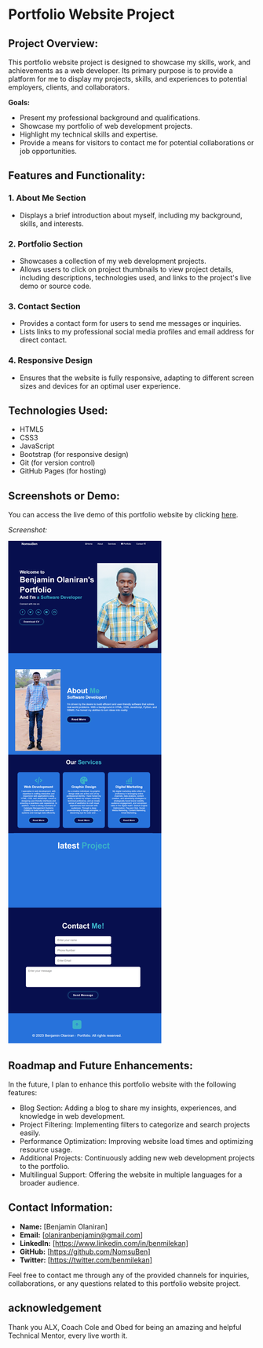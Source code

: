 # Portfolio Website Project

## Project Overview:

This portfolio website project is designed to showcase my skills, work, and achievements as a web developer. Its primary purpose is to provide a platform for me to display my projects, skills, and experiences to potential employers, clients, and collaborators. 

**Goals:**
- Present my professional background and qualifications.
- Showcase my portfolio of web development projects.
- Highlight my technical skills and expertise.
- Provide a means for visitors to contact me for potential collaborations or job opportunities.

## Features and Functionality:

### 1. About Me Section
   - Displays a brief introduction about myself, including my background, skills, and interests.
   
### 2. Portfolio Section
   - Showcases a collection of my web development projects.
   - Allows users to click on project thumbnails to view project details, including descriptions, technologies used, and links to the project's live demo or source code.

### 3. Contact Section
   - Provides a contact form for users to send me messages or inquiries.
   - Lists links to my professional social media profiles and email address for direct contact.

### 4. Responsive Design
   - Ensures that the website is fully responsive, adapting to different screen sizes and devices for an optimal user experience.

## Technologies Used:

- HTML5
- CSS3
- JavaScript
- Bootstrap (for responsive design)
- Git (for version control)
- GitHub Pages (for hosting)

## Screenshots or Demo:

You can access the live demo of this portfolio website by clicking [here](#). 

*Screenshot:*

![Portfolio Website Screenshot](screenshot.png)

## Roadmap and Future Enhancements:

In the future, I plan to enhance this portfolio website with the following features:

- Blog Section: Adding a blog to share my insights, experiences, and knowledge in web development.
- Project Filtering: Implementing filters to categorize and search projects easily.
- Performance Optimization: Improving website load times and optimizing resource usage.
- Additional Projects: Continuously adding new web development projects to the portfolio.
- Multilingual Support: Offering the website in multiple languages for a broader audience.

## Contact Information:

- **Name:** [Benjamin Olaniran]
- **Email:** [olaniranbenjamin@gmail.com]
- **LinkedIn:** [https://www.linkedin.com/in/benmilekan]
- **GitHub:** [https://github.com/NomsuBen]
- **Twitter:** [https://twitter.com/benmilekan]

Feel free to contact me through any of the provided channels for inquiries, collaborations, or any questions related to this portfolio website project.

## acknowledgement

Thank you ALX, Coach Cole and Obed for being an amazing and helpful Technical Mentor, every live worth it.